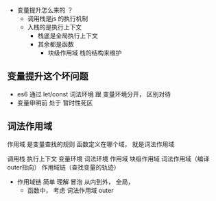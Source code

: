 - 变量提升怎么来的 ？
  - 调用栈是js 的执行机制
  - 入栈的是执行上下文
    - 栈底是全局执行上下文
    - 其余都是函数
      - 块级作用域 栈的结构来维护 

## 变量提升这个坏问题
- es6 通过 let/const 词法环境 跟 变量环境分开， 区别对待
- 变量申明前 处于 暂时性死区 


## 词法作用域
  作用域 是变量查找的规则
  函数定义在哪个域， 就是词法作用域

调用栈 执行上下文 变量环境 词法环境  作用域 块级作用域 词法作用域（编译outer指向） 作用域链（查找变量的轨迹）

- 作用域链 简单 理解 冒泡 从内到外， 全局，
  - 函数中， 考虑  词法作用域 outer 



